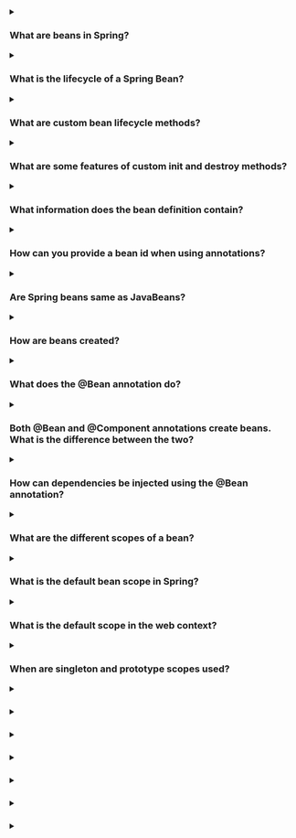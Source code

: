 <details><summary>
  
### What are beans in Spring?
</summary>
In the Spring framework, beans refer to the objects that are managed by the Spring IoC (Inversion of Control) container. A bean is an instance of a class that is initialized, assembled, and managed by the Spring container. Beans are the fundamental building blocks of a Spring application.

The Spring framework provides several mechanisms to configure beans, including XML-based configuration, Java-based configuration, and annotation-based configuration. By defining beans in the configuration files or through annotations, you can instruct the Spring container to create and manage instances of these beans.

Beans in Spring provide various benefits, such as dependency injection, aspect-oriented programming, and lifecycle management. With dependency injection, beans can be wired together, enabling loose coupling and easier testing. Beans can also be enhanced using aspects to add additional functionalities, such as logging or security, to the core business logic. Spring takes care of managing the lifecycle of beans, ensuring that they are created, initialized, and destroyed appropriately.

Overall, beans in Spring serve as the key components that make up the application, and the Spring framework handles their creation, configuration, and lifecycle management to promote modularity, maintainability, and scalability.
</details>
<details><summary>
  
### What is the lifecycle of a Spring Bean?
</summary>
The lifecycle of a Spring Bean consists of several phases:

- **Instantiation:** During this phase, the Spring container creates an instance of the bean using the bean's constructor or a factory method.

- **Population of Dependencies:** Once the bean instance is created, the container injects the dependencies into the bean. This process is known as dependency injection, where the dependencies are resolved and provided to the bean.

- **Bean Initialization:** After the dependencies are injected, the container calls any custom initialization methods defined in the bean. These methods allow the bean to perform any necessary setup or initialization tasks.

- **Bean Post-Processing:** At this stage, the container applies any registered BeanPostProcessors to the bean. BeanPostProcessors can modify the bean instance or provide additional processing logic before and after bean initialization.

- **Bean Ready for Use:** After the initialization phase, the bean is considered ready for use. It can now handle requests and perform its designated tasks.

- **Bean Destruction:** When the application context is being shut down or the bean is no longer needed, the container triggers the destruction phase. During this phase, any custom destruction methods defined in the bean are called, allowing the bean to release resources or perform cleanup operations.

It's important to note that not all beans go through every phase. Some beans may not have any custom initialization or destruction methods, while others may have complex initialization or cleanup requirements. The Spring framework provides hooks and interfaces that allow developers to customize the bean lifecycle as needed.
</details>
</details>
<details><summary>
  
### What are custom bean lifecycle methods?
</summary>
Custom bean lifecycle methods are methods defined within a Spring bean that allow developers to perform additional logic during the initialization and destruction phases of the bean's lifecycle. These methods are invoked by the Spring container at specific points in the bean's lifecycle.

There are two types of custom bean lifecycle methods in Spring:

**Initialization methods:** These methods are invoked after the bean is instantiated and dependencies are injected, but before the bean is considered ready for use. To define an initialization method, you can use either the @PostConstruct annotation or implement the InitializingBean interface. The method annotated with @PostConstruct or the afterPropertiesSet() method in InitializingBean will be called by the container to perform any necessary setup or initialization tasks.
Example using @PostConstruct:
```
public class MyBean {
    @PostConstruct
    public void init() {
        // Initialization logic here
    }
}
```
Example using InitializingBean interface:
```
public class MyBean implements InitializingBean {
    @Override
    public void afterPropertiesSet() throws Exception {
        // Initialization logic here
    }
}
```
**Destruction methods:** These methods are invoked when the bean is being destroyed, either during application context shutdown or when the bean is being removed from the container. To define a destruction method, you can use either the @PreDestroy annotation or implement the DisposableBean interface. The method annotated with @PreDestroy or the destroy() method in DisposableBean will be called by the container to perform any necessary cleanup or resource releasing tasks.
Example using @PreDestroy:
```
public class MyBean {
    @PreDestroy
    public void cleanup() {
        // Cleanup logic here
    }
}
```
Example using DisposableBean interface:
```
public class MyBean implements DisposableBean {
    @Override
    public void destroy() throws Exception {
        // Cleanup logic here
    }
}
```
By implementing these custom lifecycle methods, developers have fine-grained control over the initialization and destruction phases of Spring beans, allowing them to perform any necessary setup, initialization, or cleanup tasks as required by their application.
</details>
<details><summary>
  
### What are some features of custom init and destroy methods?
</summary>
Custom init and destroy methods in Spring beans offer several features and advantages:

**1. Initialization logic:** Custom init methods allow you to perform any necessary setup or initialization logic for your bean. You can use these methods to initialize resources, establish connections, configure settings, or perform any other actions required before the bean is ready for use.

**2. Cleanup and resource releasing:** Custom destroy methods provide a way to release resources or perform cleanup operations when the bean is being destroyed. This ensures that resources are properly released, connections are closed, and any other necessary cleanup tasks are performed before the bean is removed from the container.

**3. Flexibility:** By defining custom init and destroy methods, you have the flexibility to define your own initialization and cleanup logic specific to your bean's requirements. This allows you to tailor the initialization and destruction phases to meet the needs of your application.

**4. Integration with existing frameworks and libraries:** Custom init and destroy methods can be used to integrate with existing frameworks or libraries that require explicit initialization or cleanup steps. You can invoke third-party initialization or shutdown methods within your custom methods to ensure proper integration with external components.

**5. Easy configuration:** Custom init and destroy methods can be easily configured using annotations or implementing specific interfaces. This allows you to define the initialization and destruction behavior within the bean class itself, keeping the configuration concise and localized.

**6. Integration with Spring container lifecycle:** Spring container automatically detects and invokes the custom init and destroy methods based on their annotations or interface implementations. This seamless integration with the container's lifecycle ensures that the methods are called at the appropriate times during bean instantiation and destruction.

Overall, custom init and destroy methods offer a powerful mechanism to control the lifecycle of Spring beans, allowing you to perform specific initialization and cleanup tasks as required by your application. These methods enhance the flexibility, maintainability, and resource management capabilities of your Spring-based applications.
</details>
<details><summary>
  
### What information does the bean definition contain?
</summary>
A bean definition in Spring contains various information that defines how the bean should be created, configured, and managed by the Spring container. The bean definition typically includes the following information:

**1. Bean Class:** The class or interface that represents the bean. It specifies the type of object that will be created and managed by the container.

**2. Bean Name:** A unique identifier for the bean within the container. The name is used to reference and retrieve the bean from the container.

**3. Scope:** The scope of the bean, which defines the lifecycle and visibility of the bean instance. Common scope options include singleton (one instance per container), prototype (new instance per request), request, session, etc.

**4. Constructor Arguments:** The values or references to be passed to the bean's constructor during instantiation. This information allows the container to create the bean with the required dependencies.

**5. Properties:** The properties or dependencies of the bean that need to be set after instantiation. These properties can be configured with values or references to other beans.

**6. Initialization and Destruction Methods:** Custom initialization and destruction methods to be invoked during the bean's lifecycle. These methods are used to perform additional setup or cleanup tasks.

**7. Bean Dependencies:** Information about other beans or components that the current bean depends on. This information enables the container to resolve and inject the dependencies.

**8. Autowiring Mode:** Specifies how the bean's dependencies should be automatically resolved and injected. Autowiring eliminates the need for explicit wiring by automatically discovering and connecting the dependencies based on specific rules.

**9. Bean Post-Processors:** Configuration for any BeanPostProcessors to be applied to the bean. BeanPostProcessors allow you to modify or enhance the bean instance before and after initialization.

**10. Additional Metadata:** Other optional metadata or configuration settings specific to the bean, such as custom annotations, bean aliases, lazy initialization, etc.

Bean definitions can be declared in various ways, including XML-based configuration files, Java-based configuration classes, or through annotations. The information within the bean definition provides the necessary instructions to the Spring container for creating, configuring, and managing the beans within the application context.
</details>
<details><summary>
  
### How can you provide a bean id when using annotations?
</summary>
When using annotations in Spring, you can provide a bean ID by using the @Component annotation or its specialized counterparts such as @Service, @Repository, or @Controller. By default, if you don't specify a bean ID, Spring will generate a bean name based on the class name with the first letter in lowercase. However, if you want to explicitly specify the bean ID, you can do so by passing a value to the annotation.

Here's an example of providing a bean ID using annotations:
```
@Component("myBean")
public class MyBean {
    // Bean implementation
}
```
In this example, the @Component annotation is used to mark the class MyBean as a Spring bean. The value "myBean" is passed as an argument to the annotation, explicitly specifying the bean ID. You can choose any desired name as the bean ID, as long as it follows the naming conventions.

Alternatively, you can also use the @Named annotation from the javax.inject package to provide a bean ID:
```
@Named("myBean")
public class MyBean {
    // Bean implementation
}
```
Both @Component and @Named annotations serve the same purpose of marking the class as a Spring bean and providing a bean ID. The choice between them depends on your preference or any existing dependencies on the annotations.

By explicitly providing a bean ID, you have more control over the name of the bean and can refer to it by that specific ID when referencing or injecting the bean in other parts of your application.
</details>
<details><summary>
  
### Are Spring beans same as JavaBeans?
</summary>
No, Spring beans are not the same as JavaBeans, although there is some overlap in their concepts and usage.

JavaBeans is a specification and convention for creating reusable components in Java. JavaBeans are Java classes that follow specific naming and design patterns, such as having private fields, public getters and setters (accessor methods), and a no-argument constructor. JavaBeans are typically used for encapsulating data and providing access to that data through getter and setter methods.

On the other hand, Spring beans refer to the objects managed by the Spring IoC (Inversion of Control) container. While Spring beans can be Java classes that follow JavaBeans conventions, they can also be other types of objects, such as instances of non-public classes or even instances created through factory methods. Spring beans are managed by the Spring framework, which provides various mechanisms for their creation, configuration, and lifecycle management.

Spring beans have additional features and capabilities beyond the basic JavaBeans specification. They can benefit from dependency injection, aspect-oriented programming, declarative transaction management, and other advanced Spring features. Spring beans are typically configured using XML-based configuration, Java-based configuration, or annotations, allowing for flexible and modular application development.

In summary, JavaBeans and Spring beans share some similarities in terms of using Java classes to encapsulate data and functionality. However, Spring beans have a broader scope and additional capabilities provided by the Spring framework for managing dependencies, configuration, and advanced features, making them more powerful and flexible in the context of Spring applications.
</details>
<details><summary>
  
### How are beans created?
</summary>
In Spring, beans are created by the Spring IoC (Inversion of Control) container. The container is responsible for managing the lifecycle of beans and creating their instances when needed. The process of creating beans involves the following steps:

**1. Bean Definition:** First, the bean must have a corresponding bean definition that specifies how the bean should be created and configured. Bean definitions can be declared in XML-based configuration files, Java-based configuration classes, or through annotations.

**2. Instantiation:** Once the bean definition is available, the container starts the instantiation process. It creates an instance of the bean by invoking the bean's constructor or a factory method, depending on the configuration.

**3. Dependency Injection:** After the bean instance is created, the container performs dependency injection. It resolves the dependencies of the bean, either by matching them to other beans in the container or by providing literal values. The dependencies can be injected via constructor injection, setter injection, or field injection, based on the configuration.

**4. Initialization:** Once the dependencies are injected, the container proceeds with the initialization phase. It calls any custom initialization methods defined in the bean, such as methods annotated with @PostConstruct or implementing the InitializingBean interface. These methods allow the bean to perform any necessary setup or initialization tasks.

**5. Bean Post-Processing:** After initialization, the container applies any registered BeanPostProcessors to the bean. BeanPostProcessors can modify the bean instance or provide additional processing logic before and after bean initialization.

**6. Bean Ready for Use:** At this stage, the bean is considered ready for use. It can now handle requests and perform its designated tasks.

The Spring container manages the lifecycle of the beans, creating and initializing them when needed and destroying them when the application context is being shut down or when the beans are no longer needed. The container ensures that the beans are created in the correct order, with their dependencies correctly resolved, and their initialization and destruction methods called as required.

By leveraging the Spring container's bean creation mechanism, developers can focus on defining the bean configuration and let the container handle the instantiation, dependency injection, and lifecycle management of the beans.
</details>
<details><summary>
  
### What does the @Bean annotation do?
</summary>
In Spring, the @Bean annotation is used to indicate that a method in a configuration class should be used to create and configure a bean. When you annotate a method with @Bean, it serves as a factory method for creating a bean instance. The @Bean annotation works in conjunction with @Configuration or @Component annotations.

Here's an example of using @Bean annotation:
```
@Configuration
public class AppConfig {
    @Bean
    public MyBean myBean() {
        return new MyBean();
    }
}
```
In this example, the @Configuration annotation marks the class AppConfig as a configuration class. The @Bean annotation is used on the myBean() method to indicate that it should be treated as a factory method for creating a bean of type MyBean. The method implementation returns a new instance of MyBean which will be managed by the Spring container.

The @Bean annotation can also be used with additional attributes to customize the bean creation process. For example, you can specify the bean name, dependencies, initialization, and destruction methods, and more.
```
@Configuration
public class AppConfig {
    @Bean(name = "myBean", initMethod = "init", destroyMethod = "cleanup")
    public MyBean myBean() {
        return new MyBean();
    }
}
```
In this modified example, the name attribute is used to specify the bean name as "myBean". The initMethod attribute specifies the name of the custom initialization method to be called during bean initialization, and the destroyMethod attribute specifies the name of the custom cleanup method to be called during bean destruction.

By using @Bean, you can define beans and their associated configuration in a flexible and programmatic manner. The Spring container will recognize the @Bean annotated methods and create bean instances based on the method's return type and configuration.
</details>
<details><summary>
  
### Both @Bean and @Component annotations create beans. What is the difference between the two?
</summary>
The @Bean and @Component annotations in Spring serve different purposes and have distinct usage scenarios:

**1. @Bean Annotation:** The @Bean annotation is used at the method level within a @Configuration or @Component class to explicitly declare a bean creation method. It allows you to define custom configuration logic and explicitly specify how a bean should be created and configured. The annotated method acts as a factory method for creating and providing instances of beans.
```
@Configuration
public class AppConfig {
    @Bean
    public MyBean myBean() {
        return new MyBean();
    }
}
```
With @Bean, you have fine-grained control over the bean creation process, and you can customize various aspects such as name, initialization, destruction, and dependencies.

**2. @Component Annotation:** The @Component annotation is used at the class level to indicate that a class is a candidate for Spring's component scanning. It allows Spring to automatically detect and create instances of beans based on classpath scanning. By default, @Component acts as a generic stereotype for any Spring-managed component.
```
@Component
public class MyComponent {
    // Component implementation
}
```
When using @Component, Spring automatically creates an instance of the annotated class and registers it as a bean within the application context. The bean's name is derived from the class name (with the first letter in lowercase) unless explicitly specified using additional stereotypes like @Service, @Repository, or @Controller.

In summary, the key difference between @Bean and @Component is the level at which they are used and the control they provide:

- **@Bean** is used at the method level within a configuration class to explicitly define and customize the creation and configuration of individual beans.

- **@Component** is used at the class level to mark a class as a Spring-managed component and allows for automatic detection and registration of beans based on component scanning.

While @Bean provides more control and flexibility, @Component is suitable for cases where you want Spring to automatically manage the instantiation and configuration of beans based on component scanning and conventions.
</details>
<details><summary>
  
### How can dependencies be injected using the @Bean annotation?
</summary>
Dependencies can be injected using the @Bean annotation by specifying the dependencies as method parameters in the @Bean annotated method. The Spring container will automatically resolve and inject the dependencies when invoking the method to create the bean instance.

Here's an example that demonstrates injecting dependencies using the @Bean annotation:
```
@Configuration
public class AppConfig {
    @Bean
    public MyBean myBean(AnotherBean anotherBean) {
        return new MyBean(anotherBean);
    }
}
```
In this example, the myBean() method accepts a parameter of type AnotherBean, which represents the dependency. When the myBean() method is invoked by the container to create the bean, it will automatically look for a bean of type AnotherBean within the application context and pass it as an argument to the method. The method implementation can then use the provided AnotherBean instance to initialize the MyBean instance or perform any other required operations.

It's important to note that for the dependency injection to work correctly, the required dependency (AnotherBean in this case) must be defined as a bean within the same or a parent application context. This can be done either by annotating the dependent class with @Component or any of its specialized annotations (@Service, @Repository, @Controller) or by defining the dependency using its own @Bean method within the configuration class.
```
@Configuration
public class AppConfig {
    @Bean
    public AnotherBean anotherBean() {
        return new AnotherBean();
    }

    @Bean
    public MyBean myBean(AnotherBean anotherBean) {
        return new MyBean(anotherBean);
    }
}
```
In this updated example, both AnotherBean and MyBean are defined as beans within the AppConfig configuration class. The myBean() method now receives the AnotherBean instance as a parameter, and Spring resolves the dependency by invoking the anotherBean() method to create the required instance.

By specifying the dependencies as method parameters in the @Bean annotated method, you can achieve dependency injection within the @Bean configuration method itself, allowing for more flexibility and control over the bean creation process.
</details>
<details><summary>
  
### What are the different scopes of a bean?
</summary>
In Spring, beans can have different scopes, which define the lifecycle and visibility of bean instances within the application context. The following are the commonly used bean scopes in Spring:

- **Singleton:** The default scope in Spring. A singleton bean has a single instance per Spring IoC container. The container creates the bean instance when it is first requested and subsequently returns the same instance for subsequent requests.

- **Prototype:** A new instance of a prototype bean is created every time it is requested from the container. Each request for the bean results in a new instance being created. Prototype beans are not shared across the application and have no guarantees about their lifecycle.

- **Request:** A bean with the request scope is created once per HTTP request. It is specific to web applications and allows each HTTP request to have its own instance of the bean. The bean is destroyed at the end of the request.

- **Session:** A bean with the session scope is created once per user session in a web application. It allows maintaining stateful data specific to each user session. The bean is destroyed when the session expires or is invalidated.

- **Application:** A bean with the application scope is created once per ServletContext in a web application. It allows sharing a single instance of the bean across the entire application. The bean is created when the application starts and is destroyed when the application shuts down.

- **WebSocket:** A bean with the WebSocket scope is created once per WebSocket connection. It allows maintaining stateful data specific to each WebSocket connection. The bean is destroyed when the WebSocket connection is closed.

Additionally, custom bean scopes can be defined by implementing the org.springframework.beans.factory.config.Scope interface and registering the custom scope with the container.

The choice of bean scope depends on the specific requirements of your application. Singleton scope is suitable for sharing stateless objects, prototype scope is useful when you need a new instance every time, and request/session/application scopes are relevant for web applications to manage data at different levels of granularity.

You can specify the scope of a bean using the @Scope annotation or by configuring it in XML-based configuration or Java-based configuration classes.
</details>
<details><summary>
  
### What is the default bean scope in Spring?
</summary>
The default bean scope in Spring is singleton. When you create a bean without explicitly specifying a scope, it will be treated as a singleton bean by default.

A singleton bean is created once per Spring IoC container and shared across the application context. Whenever the bean is requested, the same instance is returned. Subsequent requests for the bean within the same application context will always receive a reference to the same singleton instance.

To illustrate the default singleton scope, consider the following example:
```
@Component
public class MyBean {
    // Bean implementation
}
```
In this example, the MyBean class is annotated with @Component, indicating that it should be managed as a Spring bean. Since no explicit scope is specified, the bean will be treated as a singleton by default.

When the Spring container initializes, it will create a single instance of MyBean and register it as a singleton bean within the application context. Any other beans or components that require MyBean will receive the same instance.

If you require a different scope for your beans, such as prototype or request scope, you can explicitly specify it using the @Scope annotation or other means of configuration.
</details>
<details><summary>
  
### What is the default scope in the web context?
</summary>
In a web context, the default scope for a bean in Spring is singleton. This means that if you create a bean without explicitly specifying a scope, it will be treated as a singleton bean by default, even in a web application.

The default singleton scope implies that a single instance of the bean is created and shared across the entire web application. The bean is created when the application starts and remains in memory until the application shuts down.

To summarize, the default scope for a bean in a web context is the same as the default scope in a non-web context, which is singleton. This means that unless you specify a different scope explicitly, Spring will assume that your bean should be a singleton and manage it accordingly within the web application context.
</details>
<details><summary>
  
### When are singleton and prototype scopes used?
</summary>
Singleton and prototype scopes in Spring are used in different scenarios based on the requirements of your application. Here's a breakdown of when each scope is typically used:

### Singleton Scope:

- Use the singleton scope when you want to share a single instance of a bean throughout the application.
- Singleton beans are suitable for stateless objects or objects that can be shared safely across multiple components.
- Singleton scope is the default scope in Spring and is appropriate for most scenarios where a shared instance is sufficient.
- However, be cautious when using mutable state within singleton beans to avoid concurrency issues.
### Prototype Scope:

- Use the prototype scope when you want a new instance of a bean each time it is requested.
- Prototype beans are suitable when you need a stateful object or when you want to isolate instances and avoid shared state.
- Prototype scope is useful for situations where you explicitly want to control the lifecycle of each bean instance.
- Be aware that the Spring container does not manage the destruction of prototype beans automatically. You are responsible for cleaning up and destroying prototype bean instances when no longer needed.

Consider the following examples to better understand when to use each scope:

**1. Singleton Scope Example:**

- Configuring a database connection pool as a singleton bean makes sense because you want to reuse the same connection pool instance throughout the application.
- A logging service or a utility class that doesn't have any mutable state can also be defined as a singleton bean.

**2. Prototype Scope Example:**
- When creating a shopping cart for an e-commerce application, you may want each user session to have its own instance of the shopping cart. In this case, you would define the shopping cart bean with the prototype scope to ensure a new instance is created for each user session.
- If you have a stateful object that stores user-specific information, such as user preferences or user-specific caches, using prototype scope can help ensure that each user has a separate instance with its own state.
- Remember, these are just general guidelines, and the appropriate scope for a bean depends on the specific requirements of your application. You can also define custom scopes if none of the built-in scopes meet your needs.
</details>
<details><summary>
  
### 
</summary>

</details>
<details><summary>
  
### 
</summary>

</details>
<details><summary>
  
### 
</summary>

</details>
<details><summary>
  
### 
</summary>

</details>
<details><summary>
  
### 
</summary>

</details>
<details><summary>
  
### 
</summary>

</details>
<details><summary>
  
### 
</summary>

</details>

